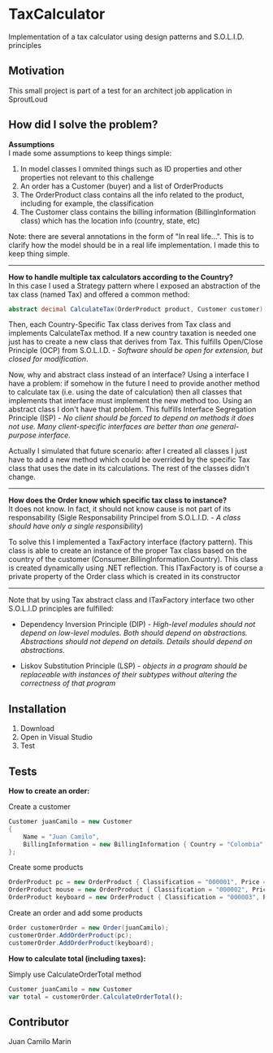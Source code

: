 # TaxCalculator

Implementation of a tax calculator using design patterns and S.O.L.I.D. principles

## Motivation

This small project is part of a test for an architect job application in SproutLoud

## How did I solve the problem?

<b>Assumptions</b><br/>
I made some assumptions to keep things simple:

1. In model classes I ommited things such as ID properties and other properties not relevant to this challenge
2. An order has a Customer (buyer) and a list of OrderProducts
3. The OrderProduct class contains all the info related to the product, including for example, the classification
4. The Customer class contains the billing information (BillingInformation class) which has the location info (country, state, etc)

Note: there are several annotations in the form of "In real life...". This is to clarify how the model should be in a real life implementation. I made this to keep thing simple.

--------------------------------------

<b>How to handle multiple tax calculators according to the Country?</b><br/>
In this case I used a Strategy pattern where I exposed an abstraction of the tax class (named Tax) and offered a common method: 
```C#
abstract decimal CalculateTax(OrderProduct product, Customer customer)
```

Then, each Country-Specific Tax class derives from Tax class and implements CalculateTax method. If a new country taxation is needed one just has to create a new class that derives from Tax. This fulfills Open/Close Principle (OCP) from S.O.L.I.D. - <i>Software should be open for extension, but closed for modification</i>.

Now, why and abstract class instead of an interface? Using a interface I have a problem:
if somehow in the future I need to provide another method to calculate tax (i.e. using the date of calculation)
then all classes that implements that interface must implement the new method too. Using an abstract class
I don't have that problem. This fulfills Interface Segregation Principle (ISP) - <i>No client should be forced to depend on 
methods it does not use. Many client-specific interfaces are better than one general-purpose interface.</i>

Actually I simulated that future scenario: after I created all classes I just have to add
a new method which could be overrided by the specific Tax class that uses the date in its calculations. The rest
of the classes didn't change.

--------------------------------------

<b>How does the Order know which specific tax class to instance?</b><br/>
It does not know. In fact, it should not know cause is not part of its responsability (Sigle Responsability Principel 
from S.O.L.I.D. - <i>A class should have only a single responsibility</i>)

To solve this I implemented a TaxFactory interface (factory pattern). This class is able to 
create an instance of the proper Tax class based on the country of the customer (Consumer.BillingInformation.Country).
This class is created dynamically using .NET reflection. 
This ITaxFactory is of course a private property of the Order class which is created in its constructor

-------------------------------------
Note that by using Tax abstract class and ITaxFactory interface two other S.O.L.I.D principles are fulfilled:
 * Dependency Inversion Principle (DIP) - <i>High-level modules should not depend on low-level modules. Both should depend on abstractions. Abstractions should not depend on details. Details should depend on abstractions.</i>
 
 * Liskov Substitution Principle (LSP) - <i>objects in a program should be replaceable with instances of their subtypes without altering the correctness of that program</i>


## Installation

1. Download
2. Open in Visual Studio
3. Test

## Tests

<b>How to create an order:</b>
<br/>

Create a customer
```C#
Customer juanCamilo = new Customer
{
    Name = "Juan Camilo",
    BillingInformation = new BillingInformation { Country = "Colombia", City = "Medellin" }
};
```
Create some products
```C#
OrderProduct pc = new OrderProduct { Classification = "000001", Price = 350, Quantity = 1 };
OrderProduct mouse = new OrderProduct { Classification = "000002", Price = 15, Quantity = 1 };
OrderProduct keyboard = new OrderProduct { Classification = "000003", Price = 30, Quantity = 2 };
```
Create an order and add some products
```C#
Order customerOrder = new Order(juanCamilo);
customerOrder.AddOrderProduct(pc);
customerOrder.AddOrderProduct(keyboard);
```

<b>How to calculate total (including taxes):</b>
<br/>

Simply use CalculateOrderTotal method
```javascript
Customer juanCamilo = new Customer
var total = customerOrder.CalculateOrderTotal();
```

## Contributor

Juan Camilo Marin

